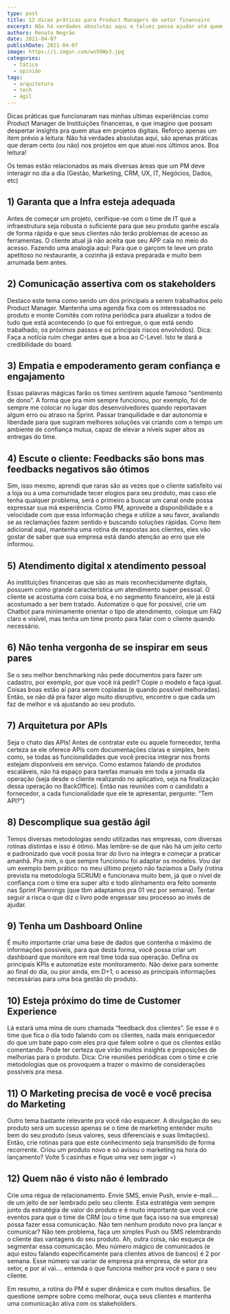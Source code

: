 ```yaml
---
type: post
title: 12 dicas práticas para Product Managers do setor financeiro
excerpt: Não há verdades absolutas aqui e talvez possa ajudar até quem não é desse mercado
authors: Renato Negrão
date: 2021-04-07
publishDate: 2021-04-07
image: https://i.imgur.com/wo50Wp3.jpg
categories:
  - tático
  - opinião
tags:
  - arquitetura
  - tech
  - ágil
---
```


Dicas práticas que funcionaram nas minhas ultimas experiências como Product Manager de Instituições financeiras, e que imagino que possam despertar insights pra quem atua em projetos digitais. Reforço apenas um item prévio a leitura: Não há verdades absolutas aqui, são apenas práticas que deram certo (ou não) nos projetos em que atuei nos últimos anos. Boa leitura!

Os temas estão relacionados as mais diversas áreas que um PM deve interagir no dia a dia (Gestão, Marketing, CRM, UX, IT, Negócios, Dados, etc)

## 1) Garanta que a Infra esteja adequada

Antes de começar um projeto, cerifique-se com o time de IT que a infraestrutura seja robusta o suficiente para que seu produto ganhe escala de forma rápida e que seus clientes não terão problemas de acesso as ferramentas. O cliente atual já não aceita que seu APP caia no meio do acesso. Fazendo uma analogia aqui: Para que o garçom te leve um prato apetitoso no restaurante, a cozinha já estava preparada e muito bem arrumada bem antes.

## 2) Comunicação assertiva com os stakeholders

Destaco este tema como sendo um dos principais a serem trabalhados pelo Product Manager. Mantenha uma agenda fixa com os interessados no produto e monte Comitês com rotina periódica para atualizar a todos de tudo que está acontecendo (o que foi entregue, o que está sendo trabalhado, os próximos passos e os principais riscos envolvidos). Dica: Faça a notícia ruim chegar antes que a boa ao C-Level. Isto te dará a credibilidade do board.

## 3) Empatia e empoderamento geram confiança e engajamento

Essas palavras mágicas farão os times sentirem aquele famoso “sentimento de dono”. A forma que pra mim sempre funcionou, por exemplo, foi de sempre me colocar no lugar dos desenvolvedores quando reportavam algum erro ou atraso na Sprint. Passar tranquilidade e dar autonomia e liberdade para que sugiram melhores soluções vai criando com o tempo um ambiente de confiança mutua, capaz de elevar a níveis super altos as entregas do time.

## 4) Escute o cliente: Feedbacks são bons mas feedbacks negativos são ótimos

Sim, isso mesmo, aprendi que raras são as vezes que o cliente satisfeito vai a loja ou a uma comunidade tecer elogios para seu produto, mas caso ele tenha qualquer problema, será o primeiro a buscar um canal onde possa expressar sua má experiência. Como PM, aproveite a disponibilidade e a velocidade com que essa informação chega e utilize a seu favor, avaliando se as reclamações fazem sentido e buscando soluções rápidas. Como item adicional aqui, mantenha uma rotina de respostas aos clientes, eles vão gostar de saber que sua empresa está dando atenção ao erro que ele informou.

## 5) Atendimento digital x atendimento pessoal

As instituições financeiras que são as mais reconhecidamente digitais, possuem como grande característica um atendimento super pessoal. O cliente se acostuma com coisa boa, e no segmento financeiro, ele já está acostumado a ser bem tratado. Automatize o que for possível, crie um Chatbot para minimamente orientar o tipo de atendimento, coloque um FAQ claro e visível, mas tenha um time pronto para falar com o cliente quando necessário.

## 6) Não tenha vergonha de se inspirar em seus pares

Se o seu melhor benchmarking não pede documentos para fazer um cadastro, por exemplo, por que você irá pedir? Copie o modelo e faça igual. Coisas boas estão aí para serem copiadas (e quando possível melhoradas). Então, se não dá pra fazer algo muito disruptivo, encontre o que cada um faz de melhor e vá ajustando ao seu produto.

## 7) Arquitetura por APIs

Seja o chato das APIs! Antes de contratar este ou aquele fornecedor, tenha certeza se ele oferece APIs com documentações claras e simples, bem como, se todas as funcionalidades que você precisa integrar nos fronts estejam disponíveis em serviço. Como estamos falando de produtos escaláveis, não há espaço para tarefas manuais em toda a jornada da operação (seja desde o cliente realizando no aplicativo, seja na finalização dessa operação no BackOffice). Então nas reuniões com o candidato a fornecedor, a cada funcionalidade que ele te apresentar, pergunte: “Tem API?”)

## 8) Descomplique sua gestão ágil

Temos diversas metodologias sendo utilizadas nas empresas, com diversas rotinas distintas e isso é ótimo. Mas lembre-se de que não há um jeito certo e padronizado que você possa tirar do livro na íntegra e começar a praticar amanhã. Pra mim, o que sempre funcionou foi adaptar os modelos. Vou dar um exemplo bem prático: no meu último projeto não fazíamos a Daily (rotina prevista na metodologia SCRUM) e funcionava muito bem, já que o nível de confiança com o time era super alto e todo alinhamento era feito somente nas Sprint Plannings (que tbm adaptamos pra 01 vez por semana). Tentar seguir a risca o que diz o livro pode engessar seu processo ao invés de ajudar.

## 9) Tenha um Dashboard Online

É muito importante criar uma base de dados que contenha o máximo de informações possíveis, para que desta forma, você possa criar um dashboard que monitore em real time toda sua operação. Defina os principais KPIs e automatize este monitoramento. Não deixe para somente ao final do dia, ou pior ainda, em D+1, o acesso as principais informações necessárias para uma boa gestão do produto.

## 10) Esteja próximo do time de Customer Experience

Lá estará uma mina de ouro chamada “feedback dos clientes”. Se esse é o time que fica o dia todo falando com os clientes, nada mais enriquecedor do que um bate papo com eles pra que falem sobre o que os clientes estão comentando. Pode ter certeza que virão muitos insights e proposições de melhorias para o produto. Dica: Crie reuniões periódicas com o time e crie metodologias que os provoquem a trazer o máximo de considerações possíveis pra mesa.

## 11) O Marketing precisa de você e você precisa do Marketing

Outro tema bastante relevante pra você não esquecer. A divulgação do seu produto será um sucesso apenas se o time de marketing entender muito bem do seu produto (seus valores, seus diferenciais e suas limitações). Então, crie rotinas para que este conhecimento seja transmitido de forma recorrente. Criou um produto novo e só avisou o marketing na hora do lançamento? Volte 5 casinhas e fique uma vez sem jogar =)

## 12) Quem não é visto não é lembrado

Crie uma régua de relacionamento. Envie SMS, envie Push, envie e-mail.... de um jeito de ser lembrado pelo seu cliente. Esta estratégia vem sempre junto da estratégia de valor do produto e é muito importante que você crie eventos para que o time de CRM (ou o time que faça isso na sua empresa) possa fazer essa comunicação. Não tem nenhum produto novo pra lançar e comunicar? Não tem problema, faça um simples Push ou SMS relembrando o cliente das vantagens do seu produto. Ah, outra coisa, não esqueça de segmentar essa comunicação. Meu número mágico de comunicados (e aqui estou falando especificamente para clientes ativos de bancos) é 2 por semana. Esse número vai variar de empresa pra empresa, de setor pra setor, e por aí vai.... entenda o que funciona melhor pra você e para o seu cliente.

Em resumo, a rotina do PM é super dinâmica e com muitos desafios. Se questione sempre sobre como melhorar, ouça seus clientes e mantenha uma comunicação ativa com os stakeholders.